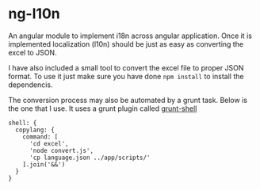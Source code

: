 ng-l10n
=======

An angular module to implement i18n across angular application. Once it is implemented localization (l10n) should be just as easy as converting the excel to JSON.

I have also included a small tool to convert the excel file to proper JSON format. To use it just make sure you have done `npm install` to install the dependencis.

The conversion process may also be automated by a grunt task. Below is the one that I use. It uses a grunt plugin called [grunt-shell](https://github.com/sindresorhus/grunt-shell)


```
shell: {
  copylang: {
    command: [
      'cd excel',
      'node convert.js',
      'cp language.json ../app/scripts/'
    ].join('&&')
  }
}
```

